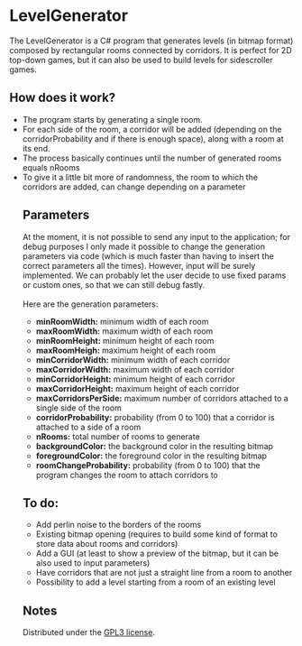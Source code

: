 <h1>LevelGenerator</h1>

The LevelGenerator is a C# program that generates levels (in bitmap format) composed by rectangular rooms connected by corridors. 
It is perfect for 2D top-down games, but it can also be used to build levels for sidescroller games.

<h2>How does it work?</h2>
<ul>
<li>The program starts by generating a single room. </li>
<li>For each side of the room, a corridor will be added (depending on the corridorProbability and if there is enough space), along with a room at its end.</li>
<li>The process basically continues until the number of generated rooms equals nRooms</li>
<li>To give it a little bit more of randomness, the room to which the corridors are added, can change depending on a parameter</li>

<h2>Parameters</h2>

At the moment, it is not possible to send any input to the application; for debug purposes I only made it possible to change the generation 
parameters via code (which is much faster than having to insert the correct parameters all the times).
However, input will be surely implemented. We can probably let the user decide to use fixed params or custom ones, so that we can still debug
fastly.<br><br>
Here are the generation parameters:
<ul>
<li><strong>minRoomWidth:</strong> minimum width of each room</li>
<li><strong>maxRoomWidth:</strong> maximum width of each room</li>
<li><strong>minRoomHeight:</strong> minimum height of each room</li>
<li><strong>maxRoomHeigh:</strong> maximum height of each room</li>

<li><strong>minCorridorWidth:</strong> minimum width of each corridor</li>
<li><strong>maxCorridorWidth:</strong> maximum width of each corridor</li>
<li><strong>minCorridorHeight:</strong> minimum height of each corridor</li>
<li><strong>maxCorridorHeight:</strong> maximum height of each corridor</li>

<li><strong>maxCorridorsPerSide:</strong> maximum number of corridors attached to a single side of the room </li>
<li><strong>corridorProbability:</strong> probability (from 0 to 100) that a corridor is attached to a side of a room</li>
<li><strong>nRooms:</strong> total number of rooms to generate
<li><strong>backgroundColor:</strong> the background color in the resulting bitmap</li>
<li><strong>foregroundColor:</strong> the foreground color in the resulting bitmap</li>
<li><strong>roomChangeProbability:</strong> probability (from 0 to 100) that the program changes the room to attach corridors to

</ul>

<h2>To do:</h2>
<ul>
<li>Add perlin noise to the borders of the rooms</li>
<li>Existing bitmap opening (requires to build some kind of format to store data about rooms and corridors)</li>
<li>Add a GUI (at least to show a preview of the bitmap, but it can be also used to input parameters)</li>
<li>Have corridors that are not just a straight line from a room to another</li>
<li>Possibility to add a level starting from a room of an existing level</li>
</ul>

<h2>Notes</h2>

<ul>
</ul>

Distributed under the <a href = "https://www.gnu.org/licenses/gpl-3.0.en.html">GPL3 license</a>.
